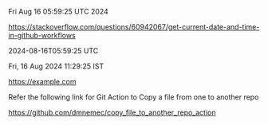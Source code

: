 Fri Aug 16 05:59:25 UTC 2024

https://stackoverflow.com/questions/60942067/get-current-date-and-time-in-github-workflows

2024-08-16T05:59:25 UTC

Fri, 16 Aug 2024 11:29:25  IST

https://example.com

Refer the following link for Git Action to Copy a file from one to another repo

https://github.com/dmnemec/copy_file_to_another_repo_action
